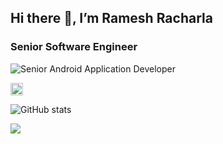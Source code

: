 ## Hi there 👋, I’m Ramesh Racharla
### Senior Software Engineer
![Senior Android Application Developer](https://timelinecovers.pro/facebook-cover/download/Backpacking-Android-Apps-Mac-facebook-cover.jpg)

[<img src='https://cdn.jsdelivr.net/npm/simple-icons@3.0.1/icons/github.svg' alt='github' height='20'>](https://github.com/rameshracharla)  

![GitHub stats](https://github-readme-stats.vercel.app/api?username=rameshracharla&show_icons=true)  

![](https://komarev.com/ghpvc/?username=rameshracharla&color=67A2F2)
<!---
RameshRacharla/RameshRacharla is a ✨ special ✨ repository because its `README.md` (this file) appears on your GitHub profile.
You can click the Preview link to take a look at your changes.
--->
